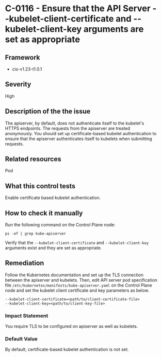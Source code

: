 # C-0116 - Ensure that the API Server --kubelet-client-certificate and --kubelet-client-key arguments are set as appropriate

## Framework
* cis-v1.23-t1.0.1
 
## Severity
High

## Description of the the issue
The apiserver, by default, does not authenticate itself to the kubelet's HTTPS endpoints. The requests from the apiserver are treated anonymously. You should set up certificate-based kubelet authentication to ensure that the apiserver authenticates itself to kubelets when submitting requests.
 
## Related resources
Pod
 
## What this control tests 
Enable certificate based kubelet authentication.
 
## How to check it manually 
Run the following command on the Control Plane node:

 
```
ps -ef | grep kube-apiserver

```
 Verify that the `--kubelet-client-certificate` and `--kubelet-client-key` arguments exist and they are set as appropriate.
 
## Remediation
Follow the Kubernetes documentation and set up the TLS connection between the apiserver and kubelets. Then, edit API server pod specification file `/etc/kubernetes/manifests/kube-apiserver.yaml` on the Control Plane node and set the kubelet client certificate and key parameters as below.

 
```
--kubelet-client-certificate=<path/to/client-certificate-file>
--kubelet-client-key=<path/to/client-key-file>

```
 
### Impact Statement
You require TLS to be configured on apiserver as well as kubelets.
 
### Default Value
By default, certificate-based kubelet authentication is not set.
 

